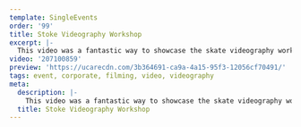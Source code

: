 ```yaml
---
template: SingleEvents
order: '99'
title: Stoke Videography Workshop
excerpt: |-
  This video was a fantastic way to showcase the skate videography workshop created by the team at Stoke Skate . The workshop was hosted at the Q1 building in Surfers Paradise – with professional videographers, editors and skateboarders showing the participants inside knowledge about skate videography.
video: '207100859'
preview: 'https://ucarecdn.com/3b364691-ca9a-4a15-95f3-12056cf70491/'
tags: event, corporate, filming, video, videography
meta:
  description: |-
    This video was a fantastic way to showcase the skate videography workshop created by the team at Stoke Skate . The workshop was hosted at the Q1 building in Surfers Paradise – with professional videographers, editors and skateboarders showing the participants inside knowledge about skate videography.
  title: Stoke Videography Workshop
---
```

